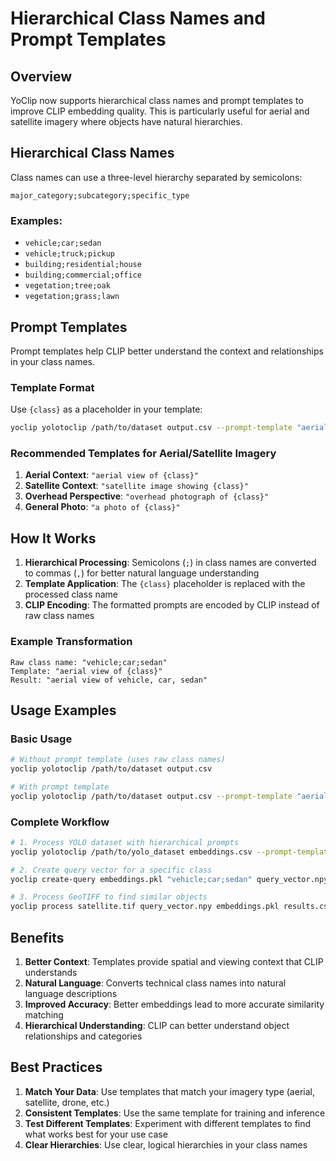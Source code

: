 # Hierarchical Class Names and Prompt Templates

## Overview

YoClip now supports hierarchical class names and prompt templates to improve CLIP embedding quality. This is particularly useful for aerial and satellite imagery where objects have natural hierarchies.

## Hierarchical Class Names

Class names can use a three-level hierarchy separated by semicolons:

```
major_category;subcategory;specific_type
```

### Examples:
- `vehicle;car;sedan`
- `vehicle;truck;pickup`
- `building;residential;house`
- `building;commercial;office`
- `vegetation;tree;oak`
- `vegetation;grass;lawn`

## Prompt Templates

Prompt templates help CLIP better understand the context and relationships in your class names.

### Template Format

Use `{class}` as a placeholder in your template:

```bash
yoclip yolotoclip /path/to/dataset output.csv --prompt-template "aerial view of {class}"
```

### Recommended Templates for Aerial/Satellite Imagery

1. **Aerial Context**: `"aerial view of {class}"`
2. **Satellite Context**: `"satellite image showing {class}"`
3. **Overhead Perspective**: `"overhead photograph of {class}"`
4. **General Photo**: `"a photo of {class}"`

## How It Works

1. **Hierarchical Processing**: Semicolons (`;`) in class names are converted to commas (`,`) for better natural language understanding
2. **Template Application**: The `{class}` placeholder is replaced with the processed class name
3. **CLIP Encoding**: The formatted prompts are encoded by CLIP instead of raw class names

### Example Transformation

```
Raw class name: "vehicle;car;sedan"
Template: "aerial view of {class}"
Result: "aerial view of vehicle, car, sedan"
```

## Usage Examples

### Basic Usage
```bash
# Without prompt template (uses raw class names)
yoclip yolotoclip /path/to/dataset output.csv

# With prompt template
yoclip yolotoclip /path/to/dataset output.csv --prompt-template "aerial view of {class}"
```

### Complete Workflow
```bash
# 1. Process YOLO dataset with hierarchical prompts
yoclip yolotoclip /path/to/yolo_dataset embeddings.csv --prompt-template "satellite image showing {class}"

# 2. Create query vector for a specific class
yoclip create-query embeddings.pkl "vehicle;car;sedan" query_vector.npy

# 3. Process GeoTIFF to find similar objects
yoclip process satellite.tif query_vector.npy embeddings.pkl results.csv --shapefile
```

## Benefits

1. **Better Context**: Templates provide spatial and viewing context that CLIP understands
2. **Natural Language**: Converts technical class names into natural language descriptions
3. **Improved Accuracy**: Better embeddings lead to more accurate similarity matching
4. **Hierarchical Understanding**: CLIP can better understand object relationships and categories

## Best Practices

1. **Match Your Data**: Use templates that match your imagery type (aerial, satellite, drone, etc.)
2. **Consistent Templates**: Use the same template for training and inference
3. **Test Different Templates**: Experiment with different templates to find what works best for your use case
4. **Clear Hierarchies**: Use clear, logical hierarchies in your class names
